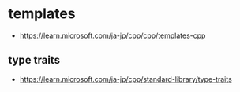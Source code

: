 # templates

- https://learn.microsoft.com/ja-jp/cpp/cpp/templates-cpp

## type traits

- https://learn.microsoft.com/ja-jp/cpp/standard-library/type-traits
